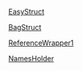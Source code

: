 [EasyStruct](NamesHolder/README.md)

[BagStruct](BagStruct/README.md)

[ReferenceWrapper1](ReferenceWrapper1/README.md)


[NamesHolder](NamesHolder/README.md)